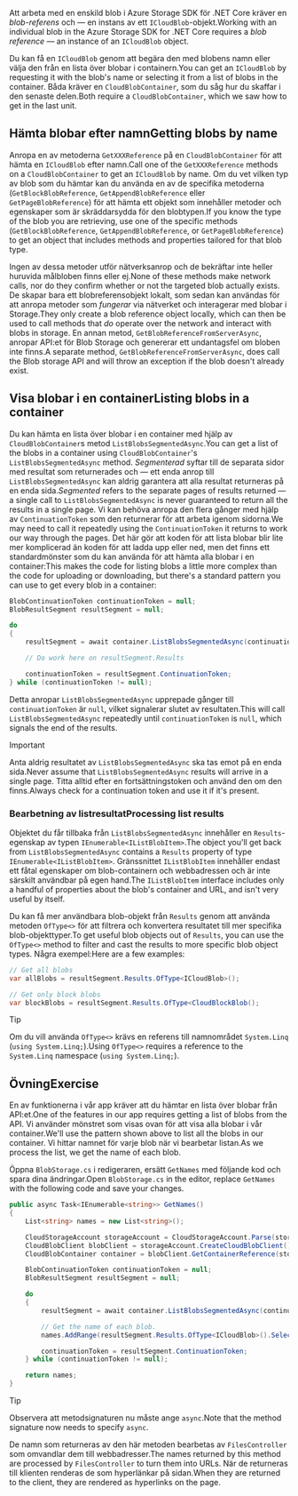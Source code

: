 <span data-ttu-id="de934-101">Att arbeta med en enskild blob i Azure Storage SDK för .NET Core kräver en *blob-referens* och &mdash; en instans av ett `ICloudBlob`-objekt.</span><span class="sxs-lookup"><span data-stu-id="de934-101">Working with an individual blob in the Azure Storage SDK for .NET Core requires a *blob reference* &mdash; an instance of an `ICloudBlob` object.</span></span>

<span data-ttu-id="de934-102">Du kan få en `ICloudBlob` genom att begära den med blobens namn eller välja den från en lista över blobar i containern.</span><span class="sxs-lookup"><span data-stu-id="de934-102">You can get an `ICloudBlob` by requesting it with the blob's name or selecting it from a list of blobs in the container.</span></span> <span data-ttu-id="de934-103">Båda kräver en `CloudBlobContainer`, som du såg hur du skaffar i den senaste delen.</span><span class="sxs-lookup"><span data-stu-id="de934-103">Both require a `CloudBlobContainer`, which we saw how to get in the last unit.</span></span>

## <a name="getting-blobs-by-name"></a><span data-ttu-id="de934-104">Hämta blobar efter namn</span><span class="sxs-lookup"><span data-stu-id="de934-104">Getting blobs by name</span></span>

<span data-ttu-id="de934-105">Anropa en av metoderna `GetXXXReference` på en `CloudBlobContainer` för att hämta en `ICloudBlob` efter namn.</span><span class="sxs-lookup"><span data-stu-id="de934-105">Call one of the `GetXXXReference` methods on a `CloudBlobContainer` to get an `ICloudBlob` by name.</span></span> <span data-ttu-id="de934-106">Om du vet vilken typ av blob som du hämtar kan du använda en av de specifika metoderna (`GetBlockBlobReference`, `GetAppendBlobReference` eller `GetPageBlobReference`) för att hämta ett objekt som innehåller metoder och egenskaper som är skräddarsydda för den blobtypen.</span><span class="sxs-lookup"><span data-stu-id="de934-106">If you know the type of the blob you are retrieving, use one of the specific methods (`GetBlockBlobReference`, `GetAppendBlobReference`, or `GetPageBlobReference`) to get an object that includes methods and properties tailored for that blob type.</span></span>

<span data-ttu-id="de934-107">Ingen av dessa metoder utför nätverksanrop och de bekräftar inte heller huruvida målbloben finns eller ej.</span><span class="sxs-lookup"><span data-stu-id="de934-107">None of these methods make network calls, nor do they confirm whether or not the targeted blob actually exists.</span></span> <span data-ttu-id="de934-108">De skapar bara ett blobreferensobjekt lokalt, som sedan kan användas för att anropa metoder som *fungerar* via nätverket och interagerar med blobar i Storage.</span><span class="sxs-lookup"><span data-stu-id="de934-108">They only create a blob reference object locally, which can then be used to call methods that *do* operate over the network and interact with blobs in storage.</span></span> <span data-ttu-id="de934-109">En annan metod, `GetBlobReferenceFromServerAsync`, anropar API:et för Blob Storage och genererar ett undantagsfel om bloben inte finns.</span><span class="sxs-lookup"><span data-stu-id="de934-109">A separate method, `GetBlobReferenceFromServerAsync`, does call the Blob storage API and will throw an exception if the blob doesn't already exist.</span></span>

## <a name="listing-blobs-in-a-container"></a><span data-ttu-id="de934-110">Visa blobar i en container</span><span class="sxs-lookup"><span data-stu-id="de934-110">Listing blobs in a container</span></span>

<span data-ttu-id="de934-111">Du kan hämta en lista över blobar i en container med hjälp av `CloudBlobContainer`s metod `ListBlobsSegmentedAsync`.</span><span class="sxs-lookup"><span data-stu-id="de934-111">You can get a list of the blobs in a container using `CloudBlobContainer`'s `ListBlobsSegmentedAsync` method.</span></span> <span data-ttu-id="de934-112">*Segmenterad* syftar till de separata sidor med resultat som returnerades och &mdash; ett enda anrop till `ListBlobsSegmentedAsync` kan aldrig garantera att alla resultat returneras på en enda sida.</span><span class="sxs-lookup"><span data-stu-id="de934-112">*Segmented* refers to the separate pages of results returned &mdash; a single call to `ListBlobsSegmentedAsync` is never guaranteed to return all the results in a single page.</span></span> <span data-ttu-id="de934-113">Vi kan behöva anropa den flera gånger med hjälp av `ContinuationToken` som den returnerar för att arbeta igenom sidorna.</span><span class="sxs-lookup"><span data-stu-id="de934-113">We may need to call it repeatedly using the `ContinuationToken` it returns to work our way through the pages.</span></span> <span data-ttu-id="de934-114">Det här gör att koden för att lista blobar blir lite mer komplicerad än koden för att ladda upp eller ned, men det finns ett standardmönster som du kan använda för att hämta alla blobar i en container:</span><span class="sxs-lookup"><span data-stu-id="de934-114">This makes the code for listing blobs a little more complex than the code for uploading or downloading, but there's a standard pattern you can use to get every blob in a container:</span></span>

```csharp
BlobContinuationToken continuationToken = null;
BlobResultSegment resultSegment = null;

do
{
    resultSegment = await container.ListBlobsSegmentedAsync(continuationToken);

    // Do work here on resultSegment.Results

    continuationToken = resultSegment.ContinuationToken;
} while (continuationToken != null);
```

<span data-ttu-id="de934-115">Detta anropar `ListBlobsSegmentedAsync` upprepade gånger till `continuationToken` är `null`, vilket signalerar slutet av resultaten.</span><span class="sxs-lookup"><span data-stu-id="de934-115">This will call `ListBlobsSegmentedAsync` repeatedly until `continuationToken` is `null`, which signals the end of the results.</span></span>

> [!IMPORTANT]
> <span data-ttu-id="de934-116">Anta aldrig resultatet av `ListBlobsSegmentedAsync` ska tas emot på en enda sida.</span><span class="sxs-lookup"><span data-stu-id="de934-116">Never assume that `ListBlobsSegmentedAsync` results will arrive in a single page.</span></span> <span data-ttu-id="de934-117">Titta alltid efter en fortsättningstoken och använd den om den finns.</span><span class="sxs-lookup"><span data-stu-id="de934-117">Always check for a continuation token and use it if it's present.</span></span>

### <a name="processing-list-results"></a><span data-ttu-id="de934-118">Bearbetning av listresultat</span><span class="sxs-lookup"><span data-stu-id="de934-118">Processing list results</span></span>

<span data-ttu-id="de934-119">Objektet du får tillbaka från `ListBlobsSegmentedAsync` innehåller en `Results`-egenskap av typen `IEnumerable<IListBlobItem>`.</span><span class="sxs-lookup"><span data-stu-id="de934-119">The object you'll get back from `ListBlobsSegmentedAsync` contains a `Results` property of type `IEnumerable<IListBlobItem>`.</span></span> <span data-ttu-id="de934-120">Gränssnittet `IListBlobItem` innehåller endast ett fåtal egenskaper om blob-containern och webbadressen och är inte särskilt användbar på egen hand.</span><span class="sxs-lookup"><span data-stu-id="de934-120">The `IListBlobItem` interface includes only a handful of properties about the blob's container and URL, and isn't very useful by itself.</span></span>

<span data-ttu-id="de934-121">Du kan få mer användbara blob-objekt från `Results` genom att använda metoden `OfType<>` för att filtrera och konvertera resultatet till mer specifika blob-objekttyper.</span><span class="sxs-lookup"><span data-stu-id="de934-121">To get useful blob objects out of `Results`, you can use the `OfType<>` method to filter and cast the results to more specific blob object types.</span></span> <span data-ttu-id="de934-122">Några exempel:</span><span class="sxs-lookup"><span data-stu-id="de934-122">Here are a few examples:</span></span>

```csharp
// Get all blobs
var allBlobs = resultSegment.Results.OfType<ICloudBlob>();

// Get only block blobs
var blockBlobs = resultSegment.Results.OfType<CloudBlockBlob();
```

> [!TIP]
> <span data-ttu-id="de934-123">Om du vill använda `OfType<>` krävs en referens till namnområdet `System.Linq` (`using System.Linq;`).</span><span class="sxs-lookup"><span data-stu-id="de934-123">Using `OfType<>` requires a reference to the `System.Linq` namespace (`using System.Linq;`).</span></span>

## <a name="exercise"></a><span data-ttu-id="de934-124">Övning</span><span class="sxs-lookup"><span data-stu-id="de934-124">Exercise</span></span>

<span data-ttu-id="de934-125">En av funktionerna i vår app kräver att du hämtar en lista över blobar från API:et.</span><span class="sxs-lookup"><span data-stu-id="de934-125">One of the features in our app requires getting a list of blobs from the API.</span></span> <span data-ttu-id="de934-126">Vi använder mönstret som visas ovan för att visa alla blobar i vår container.</span><span class="sxs-lookup"><span data-stu-id="de934-126">We'll use the pattern shown above to list all the blobs in our container.</span></span> <span data-ttu-id="de934-127">Vi hittar namnet för varje blob när vi bearbetar listan.</span><span class="sxs-lookup"><span data-stu-id="de934-127">As we process the list, we get the name of each blob.</span></span>

<span data-ttu-id="de934-128">Öppna `BlobStorage.cs` i redigeraren, ersätt `GetNames` med följande kod och spara dina ändringar.</span><span class="sxs-lookup"><span data-stu-id="de934-128">Open `BlobStorage.cs` in the editor, replace `GetNames` with the following code and save your changes.</span></span>

```csharp
public async Task<IEnumerable<string>> GetNames()
{
    List<string> names = new List<string>();

    CloudStorageAccount storageAccount = CloudStorageAccount.Parse(storageConfig.ConnectionString);
    CloudBlobClient blobClient = storageAccount.CreateCloudBlobClient();
    CloudBlobContainer container = blobClient.GetContainerReference(storageConfig.FileContainerName);

    BlobContinuationToken continuationToken = null;
    BlobResultSegment resultSegment = null;

    do
    {
        resultSegment = await container.ListBlobsSegmentedAsync(continuationToken);

        // Get the name of each blob.
        names.AddRange(resultSegment.Results.OfType<ICloudBlob>().Select(b => b.Name));

        continuationToken = resultSegment.ContinuationToken;
    } while (continuationToken != null);

    return names;
}
```

> [!TIP]
> <span data-ttu-id="de934-129">Observera att metodsignaturen nu måste ange `async`.</span><span class="sxs-lookup"><span data-stu-id="de934-129">Note that the method signature now needs to specify `async`.</span></span>

<span data-ttu-id="de934-130">De namn som returneras av den här metoden bearbetas av `FilesController` som omvandlar dem till webbadresser.</span><span class="sxs-lookup"><span data-stu-id="de934-130">The names returned by this method are processed by `FilesController` to turn them into URLs.</span></span> <span data-ttu-id="de934-131">När de returneras till klienten renderas de som hyperlänkar på sidan.</span><span class="sxs-lookup"><span data-stu-id="de934-131">When they are returned to the client, they are rendered as hyperlinks on the page.</span></span>